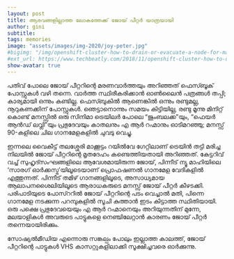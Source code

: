 ```yaml
---
layout: post
title: ആരവങ്ങളില്ലാത്ത ലോകത്തേക്ക് ജോയ് പീറ്റര്‍ യാത്രയായി
author: gini
subtitle: 
tags: memories
image: "assets/images/img-2020/joy-peter.jpg"
#bigimg: "/img/openshift-cluster-how-to-drain-or-evacuate-a-node-for-maintenance.jpg"
#ext_url: https://www.techbeatly.com/2018/11/openshift-cluster-how-to-drain-or-evacuate-a-node-for-maintenance.html
show-avatar: true
---
```


പതിവ് പോലെ ജോയ് പീറ്ററിന്റെ മരണവാര്‍ത്തയും അറിഞ്ഞത് ഫെസ്ബൂക് പോസ്റ്റുകള്‍ വഴി തന്നെ. വാര്‍ത്ത സ്ഥിരീകരിക്കാന്‍ ഓണ്‍ലൈന്‍ പത്രങ്ങള്‍ തപ്പി; കാര്യമായി ഒന്നും കണ്ടില്ല. ഫെസ്ബുകില്‍ ആണെങ്കില്‍ ഒന്നും രണ്ടുമല്ല, നൂറുകണക്കിന് പോസ്റ്റുകള്‍. ഞെട്ടാനൊന്നും സമയം കിട്ടിയില്ല, രണ്ടു മൂന്നു മിനിറ്റ് കൊണ്ട് മനസ്സില്‍ ഒരു സിനിമാ ട്രെയിലര്‍ പോലെ “ജുംബലക്ക”യും, “ഫെയര്‍ ആന്‍ഡ്‌ ലവ്ലി”യും പ്രഭുദേവയും കാതലനും എ ആര്‍ റഹ്മാനും ഓടിമറഞ്ഞു; മനസ്സ് 90-കളിലെ ചില ഗാനമേളകളില്‍ ചുവടു വെച്ചു.

ഇന്നലെ വൈകീട്ട് തലശ്ശേരി മാക്കൂട്ടം റയില്‍വേ ഗേറ്റിലാണ് ട്രെയിന്‍ തട്ടി മരിച്ച നിലയില്‍ ജോയ് പീറ്ററിന്റെ മൃതദേഹം കണ്ടെത്തിയതായി അറിഞ്ഞത്. കേട്ടറിവ് വച്ച് സുഹൃദ്സംഘങ്ങളിലെ ആവേശമായിരുന്ന ജോയ്, പിന്നീട് ന്യൂ മാഹിയിലെ ‘സാരഗ് ഓര്‍ക്കസ്ട്ര’യിലൂടെയാണ് പ്രൊഫഷണല്‍ ഗാനമേള വേദികളില്‍ എത്തുന്നത്‌. പിന്നീട് തമിഴ് ഗാനങ്ങളിലൂടെ, അസാധ്യമായ ആലാപനശൈലിയിലൂടെ ആരാധകരുടെ മനസ്സ് ജോയ് പീറ്റര്‍ കീഴടക്കി. പരിപാടിയുടെ പോസ്ററില്‍ ജോയ് പീറ്ററിന്റെ പടം വെച്ചാല്‍ മതി, പിന്നെ ഗാനമേള നടക്കുന്ന പറമ്പുകളില്‍ സൂചി കുത്താന്‍ ഇടം കിട്ടാത്ത സ്ഥിതിയായി. ഒരു പക്ഷെ പ്രഭുദേവയെയും എ ആര്‍ റഹ്മാനെയും അറിയുന്നതിന് മുന്നേ, മലയാളികള്‍ അവരുടെ പാട്ടുകളെ നെഞ്ചിലേറ്റാന്‍ കാരണം ജോയ് പീറ്റര്‍ തന്നെയായിരിക്കും.

സോഷ്യല്‍മീഡിയ എന്നൊരു സങ്കല്പം പോലും ഇല്ലാത്ത കാലത്ത്, ജോയ് പീറ്ററിന്റെ പാട്ടുകള്‍ VHS കാസറ്റുകളിലാക്കി സൂക്ഷിച്ചവരെ ഓര്‍ക്കുന്നു.